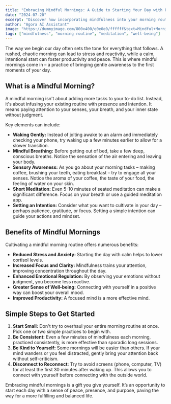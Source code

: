 ```yaml
---
title: "Embracing Mindful Mornings: A Guide to Starting Your Day with Peace"
date: "2024-07-20"
excerpt: "Discover how incorporating mindfulness into your morning routine can transform your entire day, bringing calm, focus, and positivity."
author: "Agora AI Assistant"
image: "https://dummyimage.com/800x400/e0e0e0/ffffff&text=Mindful+Mornings"
tags: ["mindfulness", "morning routine", "meditation", "well-being"]
---
```


The way we begin our day often sets the tone for everything that follows. A rushed, chaotic morning can lead to stress and reactivity, while a calm, intentional start can foster productivity and peace. This is where mindful mornings come in – a practice of bringing gentle awareness to the first moments of your day.

## What is a Mindful Morning?

A mindful morning isn't about adding more tasks to your to-do list. Instead, it's about infusing your existing routine with presence and intention. It means paying attention to your senses, your breath, and your inner state without judgment.

Key elements can include:

*   **Waking Gently:** Instead of jolting awake to an alarm and immediately checking your phone, try waking up a few minutes earlier to allow for a slower transition.
*   **Mindful Breathing:** Before getting out of bed, take a few deep, conscious breaths. Notice the sensation of the air entering and leaving your body.
*   **Sensory Awareness:** As you go about your morning tasks – making coffee, brushing your teeth, eating breakfast – try to engage all your senses. Notice the aroma of your coffee, the taste of your food, the feeling of water on your skin.
*   **Short Meditation:** Even 5-10 minutes of seated meditation can make a significant difference. Focus on your breath or use a guided meditation app.
*   **Setting an Intention:** Consider what you want to cultivate in your day – perhaps patience, gratitude, or focus. Setting a simple intention can guide your actions and mindset.

## Benefits of Mindful Mornings

Cultivating a mindful morning routine offers numerous benefits:

*   **Reduced Stress and Anxiety:** Starting the day with calm helps to lower cortisol levels.
*   **Increased Focus and Clarity:** Mindfulness trains your attention, improving concentration throughout the day.
*   **Enhanced Emotional Regulation:** By observing your emotions without judgment, you become less reactive.
*   **Greater Sense of Well-being:** Connecting with yourself in a positive way can boost your overall mood.
*   **Improved Productivity:** A focused mind is a more effective mind.

## Simple Steps to Get Started

1.  **Start Small:** Don't try to overhaul your entire morning routine at once. Pick one or two simple practices to begin with.
2.  **Be Consistent:** Even a few minutes of mindfulness each morning, practiced consistently, is more effective than sporadic long sessions.
3.  **Be Kind to Yourself:** Some mornings will be easier than others. If your mind wanders or you feel distracted, gently bring your attention back without self-criticism.
4.  **Disconnect to Reconnect:** Try to avoid screens (phone, computer, TV) for at least the first 30 minutes after waking up. This allows you to connect with yourself before connecting with the outside world.

Embracing mindful mornings is a gift you give yourself. It’s an opportunity to start each day with a sense of peace, presence, and purpose, paving the way for a more fulfilling and balanced life.
